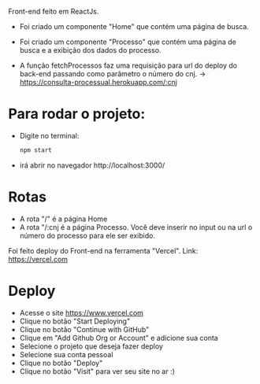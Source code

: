 Front-end feito em ReactJs.


* Foi criado um componente "Home" que contém uma página de busca.
* Foi criado um componente "Processo" que contém uma página de busca e a exibição dos dados do processo.

* A função fetchProcessos faz uma requisição para url do deploy do back-end passando como parâmetro o número do cnj. -> https://consulta-processual.herokuapp.com/:cnj



# Para rodar o projeto:

- Digite no terminal:

    ```jsx
    npm start
    ```
- irá abrir no navegador http://localhost:3000/

# Rotas

- A rota "/" é a página Home
- A rota "/:cnj é a página Processo. Você deve inserir no input ou na url o número do processo para ele ser exibido.


Foi feito deploy do Front-end na ferramenta "Vercel".
Link: https://vercel.com
# Deploy

- Acesse o site https://www.vercel.com
- Clique no botão "Start Deploying"
- Clique no botão "Continue with GitHub"
- Clique em "Add Github Org or Account" e adicione sua conta
- Selecione o projeto que deseja fazer deploy
- Selecione sua conta pessoal
- Clique no botão "Deploy"
- Clique no botão "Visit" para ver seu site no ar :)
